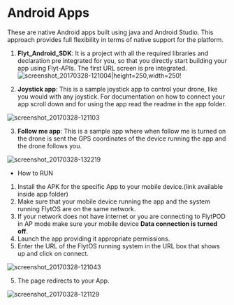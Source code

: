 # Android Apps

These are native Android apps built using java and Android Studio. This approach provides full flexibility in terms of native support for the platform. 

1. **Flyt_Android_SDK**: It is a project with all the required libraries and declaration pre integrated for you, so that you directly start building your app using Flyt-APIs. The first URL screen is pre integrated.
![screenshot_20170328-121004](https://cloud.githubusercontent.com/assets/6880872/24395018/be069160-13bb-11e7-972b-87a18146902d.png )|height=250,width=250!

2. **Joystick app**: This is a sample joystick app to control your drone, like you would with any joystick. For documentation on how to connect your app scroll down and for using the app read the readme in the app folder.

![screenshot_20170328-121103](https://cloud.githubusercontent.com/assets/6880872/24395143/431aab0c-13bc-11e7-8e56-0832494a2e02.png)

3. **Follow me app**: This is a sample app where when follow me is turned on the drone is sent the GPS coordinates of the device running the app and the drone follows you.

![screenshot_20170328-132219](https://cloud.githubusercontent.com/assets/6880872/24395170/5cbc3472-13bc-11e7-80ac-27bd6cd7be61.png)

* How to RUN

1. Install the APK for the specific App to your mobile device.(link available inside app folder)
2. Make sure that your mobile device running the app and the system running FlytOS are on the same network.
3. If your network does not have internet or you are connecting to FlytPOD in AP mode make sure your mobile device **Data connection is turned off**.
3. Launch the app providing it appropriate permissions.
4. Enter the URL of the FlytOS running system in the URL box that shows up and click on connect.

![screenshot_20170328-121043](https://cloud.githubusercontent.com/assets/6880872/24395190/6bce5a62-13bc-11e7-8d3c-e55ca3e249b7.png)

5. The page redirects to your App.

![screenshot_20170328-121129](https://cloud.githubusercontent.com/assets/6880872/24395305/cf8de068-13bc-11e7-9dbb-305f88c455e4.png)
